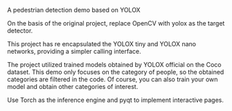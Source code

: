 A pedestrian detection demo based on YOLOX

On the basis of the original project, replace OpenCV with yolox as the target detector.

This project has re encapsulated the YOLOX tiny and YOLOX nano networks, providing a simpler calling interface.

The project utilized trained models obtained by YOLOX official on the Coco dataset. 
This demo only focuses on the category of people, so the obtained categories are filtered in the code. Of course, you can also train your own model and obtain other categories of interest.

Use Torch as the inference engine and pyqt to implement interactive pages.


